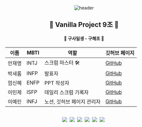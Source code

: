 <div align=center>
  <img src="https://capsule-render.vercel.app/api?type=transparent&fontColor=246BEB&text=109&nbsp;플레이스&animation=fadeIn" alt="header">
</div>

<h2  align=center>🐶 Vanilla Project 9조 🐶</h2>
<h4  align=center>🚨 구사일생 - 구해조 🚨</h4>


<!-- markdown -->
<div align="center">
  <table>
    <thead>
      <tr>
        <th>이름</th>
        <th>MBTI</th>
        <th>역할</th>
        <th>깃허브 페이지</th>
      </tr>
    </thead>
    <tbody>
      <tr>
        <td>안재명</td>
        <td>INTJ</td>
        <td>스크럼 마스터 🛠️</td>
        <td><a href="https://github.com/username">GitHub</a></td>
      </tr>
      <tr>
        <td>박새롬</td>
        <td>INFP</td>
        <td>발표자</td>
        <td><a href="https://github.com/username">GitHub</a></td>
      </tr>
      <tr>
        <td>엄신혜</td>
        <td>ENFP</td>
        <td>PPT 작성자</td>
        <td><a href="https://github.com/username">GitHub</a></td>
      </tr>
      <tr>
        <td>이민제</td>
        <td>ISFP</td>
        <td>데일리 스크럼 기록자</td>
        <td><a href="https://github.com/username">GitHub</a></td>
      </tr>
      <tr>
        <td>이예린</td>
        <td>INFJ</td>
        <td>노션, 깃허브 페이지 관리자</td>
        <td><a href="https://github.com/username">GitHub</a></td>
      </tr>
    </tbody>
  </table>
</div>


</br>
<div align="center">
  <img src="https://img.shields.io/badge/HTML-E34F26?style=flat&logo=HTML5&logoColor=white" />&nbsp;
  <img src="https://img.shields.io/badge/SCSS-CC6699?style=flat&logo=Sass&logoColor=white" />&nbsp;
  <img src="https://img.shields.io/badge/JavaScript-F7DF1E?style=flat&logo=JavaScript&logoColor=white" />&nbsp;
  <img src="https://img.shields.io/badge/pocketbase-B8DBE4?style=flat&logo=pocketbase&logoColor=white" />&nbsp;
  <img src="https://img.shields.io/badge/vite-646CFF?style=flat&logo=vite&logoColor=white" />&nbsp;
  <img src="https://img.shields.io/badge/github-181717?style=flat&logo=github&logoColor=white" />&nbsp;
</div>
 <!-- <a href="/" > <h3>:dog: 페이지 </h3> </a> -->
